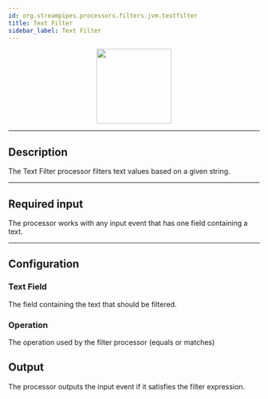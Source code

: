 ```yaml
---
id: org.streampipes.processors.filters.jvm.textfilter
title: Text Filter
sidebar_label: Text Filter
---
```




<p align="center"> 
    <img src="/img/pipeline-elements/org.streampipes.processors.filters.jvm.textfilter/icon.png" width="150px;" class="pe-image-documentation"/>
</p>

***

## Description
The Text Filter processor filters text values based on a given string.

***

## Required input
The processor works with any input event that has one field containing a text.

***

## Configuration

### Text Field
The field containing the text that should be filtered.


### Operation
The operation used by the filter processor (equals or matches)

## Output
The processor outputs the input event if it satisfies the filter expression.